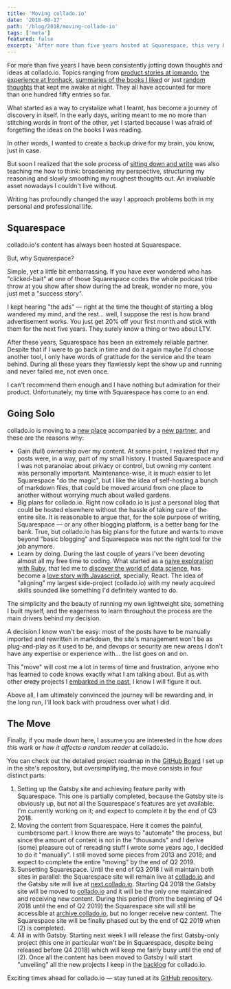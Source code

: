 ```yaml
---
title: 'Moving collado.io'
date: '2018-08-17'
path: '/blog/2018/moving-collado-io'
tags: ['meta']
featured: false
excerpt: 'After more than five years hosted at Squarespace, this very blog is taking its biggest leap forward and moving to its own, new place.'
---
```


For more than five years I have been consistently jotting down thoughts and ideas at collado.io. Topics ranging from [product stories at iomando](/tags/iomando), [the experience at Ironhack](/tags/ironhack), [summaries of the books I liked](/books) or just [random thoughts](/tags/idea) that kept me awake at night. They all have accounted for more than one hundred fifty entries so far.

What started as a way to crystalize what I learnt, has become a journey of discovery in itself. In the early days, writing meant to me no more than stitching words in front of the other, yet I started because I was afraid of forgetting the ideas on the books I was reading.

In other words, I wanted to create a backup drive for my brain, you know, just in case.

But soon I realized that the sole process of [sitting down and write](/blog/2018/war-of-art) was also teaching me how to think: broadening my perspective, structuring my reasoning and slowly smoothing my roughest thoughts out. An invaluable asset nowadays I couldn't live without.

Writing has profoundly changed the way I approach problems both in my personal and professional life.

## Squarespace

collado.io's content has always been hosted at Squarespace.

But, why Squarespace?

Simple, yet a little bit embarrassing. If you have ever wondered who has "clicked-bait" at one of those Squarespace codes the whole podcast tribe throw at you show after show during the ad break, wonder no more, you just met a "success story".

I kept hearing "the ads" — right at the time the thought of starting a blog wandered my mind, and the rest... well, I suppose the rest is how brand advertisement works. You just get 20% off your first month and stick with them for the next five years. They surely know a thing or two about LTV.

After these years, Squarespace has been an extremely reliable partner. Despite that if I were to go back in time and do it again maybe I'd choose another tool, I only have words of gratitude for the service and the team behind. During all these years they flawlessly kept the show up and running and never failed me, not even once.

I can't recommend them enough and I have nothing but admiration for their product. Unfortunately, my time with Squarespace has come to an end.

## Going Solo

collado.io is moving to a [new place](https://www.netlify.com/) accompanied by a [new partner](https://www.gatsbyjs.org/), and these are the reasons why:

- Gain (full) ownership over my content. At some point, I realized that my posts were, in a way, part of my small history. I trusted Squarespace and I was not paranoiac about privacy or control, but owning my content was personally important. Maintenance-wise, it is much easier to let Squarespace "do the magic", but I like the idea of self-hosting a bunch of markdown files, that could be moved around from one place to another without worrying much about walled gardens.
- Big plans for collado.io. Right now collado.io is just a personal blog that could be hosted elsewhere without the hassle of taking care of the entire site. It is reasonable to argue that, for the sole purpose of writing, Squarespace — or any other blogging platform, is a better bang for the bank. True, but collado.io has big plans for the future and wants to move beyond "basic blogging" and Squarespace was not the right tool for the job anymore.
- Learn by doing. During the last couple of years I've been devoting almost all my free time to coding. What started as a [naive exploration with Ruby](/blog/2016/ironhack-experience), that led me to [discover the world of data science](/blog/2018/udacity-dand), has become a [love story with Javascript](/blog/2018/udacity-rdnd), specially, React. The idea of "aligning" my largest side-project (collado.io) with my newly acquired skills sounded like something I'd definitely wanted to do.

The simplicity and the beauty of running my own lightweight site, something I built myself, and the eagerness to learn throughout the process are the main drivers behind my decision.

A decision I know won't be easy: most of the posts have to be manually imported and rewritten in markdown, the site's management won't be as plug-and-play as it used to be, and devops or security are new areas I don't have any expertise or experience with... the list goes on and on.

This "move" will cost me a lot in terms of time and frustration, anyone who has learned to code knows exactly what I am talking about. But as with other ~~crazy~~ projects I [embarked in the past](/blog/2016/the-power-of-not-knowing), I know I will figure it out.

Above all, I am ultimately convinced the journey will be rewarding and, in the long run, I'll look back with proudness over what I did.

## The Move

Finally, if you made down here, I assume you are interested in the _how does this work_ or _how it affects a random reader_ at collado.io.

You can check out the detailed project roadmap in the [GitHub Board](https://github.com/MarcCollado/collado-io/projects/1) I set up in the site's repository, but oversimplifying, the move consists in four distinct parts:

1. Setting up the Gatsby site and achieving feature parity with Squarespace. This one is partially completed, because the Gatsby site is obviously up, but not all the Squarespace's features are yet available. I'm currently working on it; and expect to complete it by the end of Q3 2018.
2. Moving the content from Squarespace. Here it comes the painful, cumbersome part. I know there are ways to "automate" the process, but since the amount of content is not in the "thousands" and I derive (some) pleasure out of rereading stuff I wrote some years ago, I decided to do it "manually". I still moved some pieces from 2013 and 2018; and expect to complete the entire "moving" by the end of Q2 2019.
3. Sunsetting Squarespace. Until the end of Q3 2018 I will maintain both sites in parallel: the Squarespace site will remain live at [collado.io](/) and the Gatsby site will live at [next.collado.io](/). Starting Q4 2018 the Gatsby site will be moved to [collado.io](/) and it will be the only one maintained and receiving new content. During this period (from the beginning of Q4 2018 until the end of Q2 2019) the Squarespace site will still be accessible at [archive.collado.io](/), but no longer receive new content. The Squarespace site will be finally phased out by the end of Q2 2019 when (2) is completed.
4. All in with Gatsby. Starting next week I will release the first Gatsby-only project (this one in particular won't be in Squarespace, despite being released before Q4 2018) which will keep me fairly busy until the end of (2). Once all the content has been moved to Gatsby I will start "unveiling" all the new projects I keep in the [backlog](https://github.com/MarcCollado/collado-io/projects/1) for collado.io.

Exciting times ahead for collado.io — stay tuned at its [GitHub repository](https://github.com/MarcCollado/collado-io).
